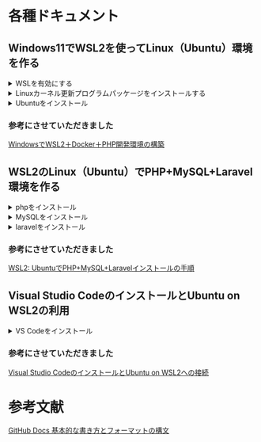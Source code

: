 # 各種ドキュメント

## Windows11でWSL2を使ってLinux（Ubuntu）環境を作る
<details>
<summary>WSLを有効にする</summary>

### WSLを有効にする

1. 「スタートボタン」をクリックします。
2. 検索窓に「コントロール」または「control」と入力します。
3. 検索結果に表示された「コントロールパネル」を選択します。
4. 「プログラム」を選択します。
5. 「Windowsの機能の有効化または無効化」を選択し下記を有効にします。
  
  - Linux用Windowsサブシステム
  - Windowsハイパーバイザープラットフォーム
  - 仮想マシンプラットフォーム

  <img src="/img/Enabling_or_Disabling_in_Windows.png">
  
6. インストール完了後「今すぐ再起動」を選択します。
</details>

<details>
<summary>Linuxカーネル更新プログラムパッケージをインストールする</summary>

### Linuxカーネル更新プログラムパッケージをインストールする

1. 最新のパッケージをダウンロードします。
   
   https://wslstorestorage.blob.core.windows.net/wslblob/wsl_update_x64.msi
2. 更新プログラムを実行します。
3. 管理者権限のアクセスを求めるメッセージが表示されたら、「はい」を選択してインストールを実行します。

</details>

<details>
<summary>Ubuntuをインストール</summary>

### Ubuntuをインストール

1. Microsoft Storeで「Ubuntu」を検索します。
2. 最新バージョンの「Ubuntu 24.04 LTS」などをインストールします。
> バージョンの記載がない「Ubuntu」は、LTSがリリースされる度に自動でアップデートされていくようなので、環境に影響がでる可能性があります。
3. Ubuntuを起動し、セットアップを完了します。
> ユーザー名/パスワードに任意の値を設定します。
4. Windows PowerSellで以下を実行します。
``` 
wsl -l -v
```

```
    NAME              STATE           VERSION
  * docker-desktop    Running         2
    Ubuntu-24.04      Running         2
```
5. Windows PowerShellで以下を実行し、DNSサーバーのIPアドレスを確認します。
```
ipconfig /all
```

```
  DNS サーバー. . . . . . . . . . . . .: ***.***.***.***
```
6. Ubuntuのコマンドでresolv.confをDNSサーバーのIPアドレスに書き換えます。
```
vi /etc/resolv.conf
```

```
  ---------------------------
  nameserver ***.***.***.***
  ---------------------------
```
7. WSL2の設定は完了です。
</details>

### 参考にさせていただきました
[WindowsでWSL2＋Docker＋PHP開発環境の構築](https://zenn.dev/babyjob/articles/38955cb1956e72)


## WSL2のLinux（Ubuntu）でPHP+MySQL+Laravel環境を作る

<details>
<summary>phpをインストール</summary>

### phpをインストール

1. Ubuntuのコマンドを開きます。
2. インストール可能なパッケージを更新します。
```
sudo apt-get update
```
3. phpをインストールします。
```
sudo apt install -y php
```
4. phpを確認します。
```
php -v

  // 最新バージョン
  PHP 8.3.6 (cli) (built: Jun 13 2024 15:23:20) (NTS)
  Copyright (c) The PHP Group
  Zend Engine v4.3.6, Copyright (c) Zend Technologies
    with Zend OPcache v8.3.6, Copyright (c), by Zend Technologies
```

5. phpの拡張機能をインストールします。
```
sudo apt install php8.3-bcmath php8.3-mbstring php8.3-xml php8.3-zip php8.3-mysql
```

6. 拡張機能を確認します。
```
php -m
　　[PHP Modules]
　　bcmath
　　mbstring
    mysqlnd
　　xml
　　zip
```

7. Composerをインストールします。[Command-line installation](https://getcomposer.org/download/)より
```
// インストール
php -r "copy('https://getcomposer.org/installer', 'composer-setup.php');"
php -r "if (hash_file('sha384', 'composer-setup.php') === 'dac665fdc30fdd8ec78b38b9800061b4150413ff2e3b6f88543c636f7cd84f6db9189d43a81e5503cda447da73c7e5b6') { echo 'Installer verified'; } else { echo 'Installer corrupt'; unlink('composer-setup.php'); } echo PHP_EOL;"
php composer-setup.php
php -r "unlink('composer-setup.php');"
```

8. Composerを移動します。
```
sudo mv  composer.phar /usr/local/bin/composer
```

9. Composerを確認します。
```
composer -V

  Composer version 2.7.7 2024-06-10 22:11:12
  PHP version 8.3.6 (/usr/bin/php8.3)
  Run the "diagnose" command to get more detailed diagnostics output.
```

</details>

<details>
<summary>MySQLをインストール</summary>

### MySQLをインストール

1. MySQLをインストールします。
```
sudo apt install -y mysql-server
```

2. MySQLのステータス確認します。
```
sudo service mysql status

  ● mysql.service - MySQL Community Server
     Loaded: loaded (/usr/lib/systemd/system/mysql.service; enabled; preset: enabled)
     Active: active (running) since Mon 2024-08-12 13:08:59 JST; 15s ago
    Process: 14819 ExecStartPre=/usr/share/mysql/mysql-systemd-start pre (code=exited, status=0/SUCCESS)
   Main PID: 14827 (mysqld)
     Status: "Server is operational"
      Tasks: 38 (limit: 9425)
     Memory: 370.7M ()
     CGroup: /system.slice/mysql.service
             └─14827 /usr/sbin/mysqld
```

3. MySQLを起動します。
```
sudo service mysql start
```

4. 初期設定をします。
```
/**
・rootユーザーのパスワード設定
・匿名ユーザーの削除
・外部（ローカルホスト以外）からアクセス可能なrootユーザーの削除
・testデータベースの削除
・「test_」から始まるデータベースへの接続権限の削除
・特権テーブルのリロード（更新内容の反映）
*/
sudo mysql_secure_installation
```

5. ルートでログインします。
```
sudo mysql -u root -p
```

7. 文字コードの確認 (utf8mb4)をします。
```
mysql> show variables like '%char%';
```

8. laravelから接続するデータベースを作成します。
```
mysql> create database laravel;
mysql> show databases;
```

9. mysql_native_password へ認証方式を設定します。
```
ALTER USER 'root'@'localhost' IDENTIFIED WITH mysql_native_password BY '********';
```

10. 設定を確認します。
```
mysql> SELECT user, host, plugin FROM mysql.user;
```

11. ポート番号の確認 (3306)をします。
```
mysql> show variables like 'port';
```


12. ログアウト（MySQL）します。
```
mysql> \q
Bye
```
</details>

<details>
<summary>laravelをインストール</summary>

### laravelをインストール

1. laravelをインストールします。
```
// Laravel プロジェクトの作成 {example-app} フォルダ名
composer create-project laravel/laravel example-app
```

2. デバックツールをインストールします。
```
composer require barryvdh/laravel-debugbar
```

3. 「.env」を設定します。
```
// プロジェクトへ移動
cd example-app

// Laravelの.envを設定
vi .env

  DB_CONNECTION=mysql
  DB_HOST=127.0.0.1
  DB_PORT=3306
  DB_DATABASE=laravel
  DB_USERNAME=root
  DB_PASSWORD=*******
```

4. Laravel用のテーブルを作成します。
```
php artisan migrate
```

5. Laravelのローカル開発サーバーを起動します。
```
php artisan serve &
```

</details>

### 参考にさせていただきました
[WSL2: UbuntuでPHP+MySQL+Laravelインストールの手順](https://qiita.com/yoshi_yast/items/dcaffa47758a5aa4953b)

## Visual Studio CodeのインストールとUbuntu on WSL2の利用

<details>
<summary>VS Codeをインストール</summary>

### VS Codeをインストール

1. インストーラーをダウンロードします。
  [VS Codeダウンロードページ](https://code.visualstudio.com/download)にアクセスし、インストーラーをダウンロードします。

2. ダウンロードしたインストーラーを実行します。
  「PATHへの追加(再起動後に使用可能)」にチェックが入っている状態で「次へ」をクリックします。
  <img src="/img/VScodeInstall.png">
  
    VS Codeのインストールが完了し、Windowsを再起動します。

4. UbuntuからVS Codeを起動します。
  Ubuntu上で下記コマンドを実行することでUbuntuと接続した状態で、VS Codeが起動できます。

```
// VS Codeを開きたいディレクトリに移動
cd example-app

// 
code .

  // 初回の実行時は、VS Code Server for Linux がInstallされます。
  Installing VS Code Server for Linux x64 (eaa41d57266683296de7d118f574d0c2652e1fc4)
  Downloading: 100%
  Unpacking: 100%
  ...
```

</details>

### 参考にさせていただきました
[Visual Studio CodeのインストールとUbuntu on WSL2への接続](https://qiita.com/hiropon1839/items/0f48d85733ad0c85b3b1)

# 参考文献
[GitHub Docs 基本的な書き方とフォーマットの構文](https://docs.github.com/ja/get-started/writing-on-github/getting-started-with-writing-and-formatting-on-github/basic-writing-and-formatting-syntax)

